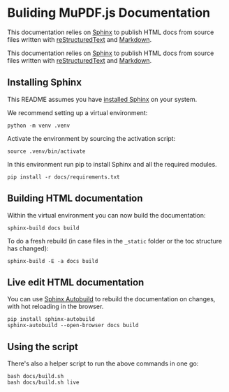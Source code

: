 # Buliding MuPDF.js Documentation

This documentation relies on
[Sphinx](https://www.sphinx-doc.org/en/master/)
to publish HTML docs from source files written with
[reStructuredText](https://docutils.sourceforge.io/rst.html)
and [Markdown](https://myst-parser.readthedocs.io/en/latest/intro.html).

This documentation relies on
[Sphinx](https://www.sphinx-doc.org/en/master/)
to publish HTML docs from source files written with
[reStructuredText](https://docutils.sourceforge.io/rst.html)
and [Markdown](https://myst-parser.readthedocs.io/en/latest/intro.html).

## Installing Sphinx

This README assumes you have [installed Sphinx](https://www.sphinx-doc.org/en/master/usage/installation.html) on your system.

We recommend setting up a virtual environment:

	python -m venv .venv

Activate the environment by sourcing the activation script:

	source .venv/bin/activate

In this environment run pip to install Sphinx and all the required modules.

	pip install -r docs/requirements.txt

## Building HTML documentation

Within the virtual environment you can now build the documentation:

	sphinx-build docs build

To do a fresh rebuild (in case files in the `_static` folder or the toc structure has changed):

	sphinx-build -E -a docs build

## Live edit HTML documentation

You can use [Sphinx Autobuild](https://pypi.org/project/sphinx-autobuild/) to rebuild
the documentation on changes, with hot reloading in the browser.

	pip install sphinx-autobuild
	sphinx-autobuild --open-browser docs build

## Using the script

There's also a helper script to run the above commands in one go:

	bash docs/build.sh
	bash docs/build.sh live
